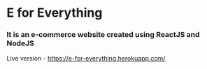 # E for Everything

### It is an e-commerce website created using ReactJS and NodeJS

Live version - https://e-for-everything.herokuapp.com/
